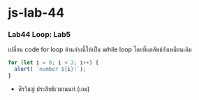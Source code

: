 # js-lab-44
### Lab44 Loop: Lab5
เปลี่ยน code for loop ด้านล่างนี้ให้เป็น while loop โดยที่ผลลัพธ์ยังเหมือนเดิม
```Javascript
for (let i = 0; i < 3; i++) {
  alert( `number ${i}!`);
}

```
- ศิรวิชญ์ ประสิทธิเวชานนท์ (เอม)
